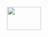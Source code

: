 <img align="right" width="80" height="55" src="https://github.com/cs-MohamedAyman/eLearning-Platforms/Coursera-Specializations/blob/master/org-logos/coursera.jpg">
